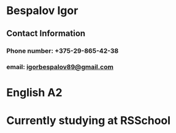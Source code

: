 # Bespalov Igor

## Contact Information
### Phone number: +375-29-865-42-38
### email: igorbespalov89@gmail.com

# English A2
# Currently studying at RSSchool
